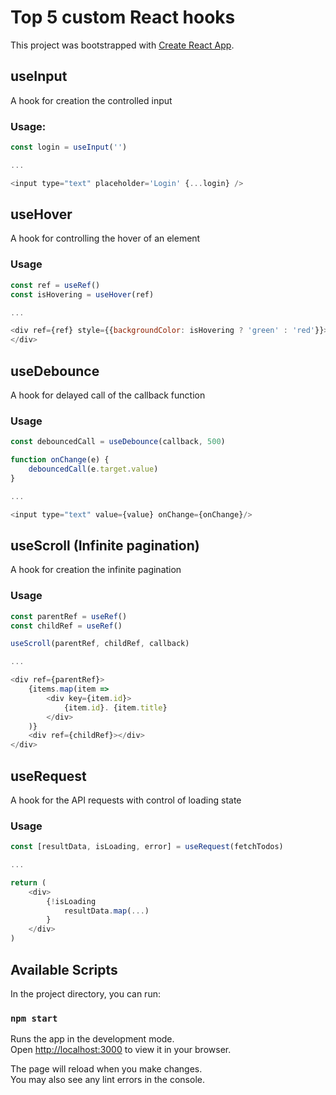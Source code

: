 # Top 5 custom React hooks

This project was bootstrapped with [Create React App](https://github.com/facebook/create-react-app).

## useInput

A hook for creation the controlled input

### Usage:

```javascript
const login = useInput('')

...

<input type="text" placeholder='Login' {...login} />
```

## useHover

A hook for controlling the hover of an element

### Usage

```javascript
const ref = useRef()
const isHovering = useHover(ref)

...

<div ref={ref} style={{backgroundColor: isHovering ? 'green' : 'red'}}>
</div>
```

## useDebounce

A hook for delayed call of the callback function

### Usage

```javascript
const debouncedCall = useDebounce(callback, 500)

function onChange(e) {
    debouncedCall(e.target.value)
}

...

<input type="text" value={value} onChange={onChange}/>
```

## useScroll (Infinite pagination)

A hook for creation the infinite pagination

### Usage

```javascript
const parentRef = useRef()
const childRef = useRef()

useScroll(parentRef, childRef, callback)

...

<div ref={parentRef}>
    {items.map(item =>
        <div key={item.id}>
            {item.id}. {item.title}
        </div>
    )}
    <div ref={childRef}></div>
</div>
```

## useRequest

A hook for the API requests with control of loading state

### Usage

```javascript
const [resultData, isLoading, error] = useRequest(fetchTodos)

...

return (
    <div>
        {!isLoading
            resultData.map(...)
        }
    </div>
)
```

## Available Scripts

In the project directory, you can run:

### `npm start`

Runs the app in the development mode.\
Open [http://localhost:3000](http://localhost:3000) to view it in your browser.

The page will reload when you make changes.\
You may also see any lint errors in the console.
